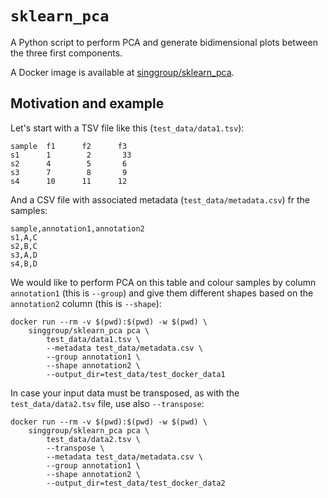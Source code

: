 # `sklearn_pca`

A Python script to perform PCA and generate bidimensional plots between the three first components.

A Docker image is available at [singgroup/sklearn_pca](https://hub.docker.com/r/singgroup/sklearn_pca).

## Motivation and example

Let's start with a TSV file like this (`test_data/data1.tsv`):

```tsv
sample  f1      f2      f3
s1      1        2       33
s2      4        5       6
s3      7        8       9
s4      10      11      12
```

And a CSV file with associated metadata (`test_data/metadata.csv`) fr the samples:
```tsv
sample,annotation1,annotation2
s1,A,C
s2,B,C
s3,A,D
s4,B,D
```

We would like to perform PCA on this table and colour samples by column `annotation1` (this is `--group`) and give them different shapes based on the `annotation2` column (this is `--shape`):

```shell
docker run --rm -v $(pwd):$(pwd) -w $(pwd) \
    singgroup/sklearn_pca pca \
        test_data/data1.tsv \
        --metadata test_data/metadata.csv \
        --group annotation1 \
        --shape annotation2 \
        --output_dir=test_data/test_docker_data1
```

In case your input data must be transposed, as with the `test_data/data2.tsv` file, use also `--transpose`:

```shell
docker run --rm -v $(pwd):$(pwd) -w $(pwd) \
    singgroup/sklearn_pca pca \
        test_data/data2.tsv \
        --transpose \
        --metadata test_data/metadata.csv \
        --group annotation1 \
        --shape annotation2 \
        --output_dir=test_data/test_docker_data2
```

